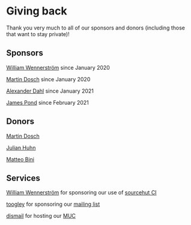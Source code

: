 # Giving back

Thank you very much to all of our sponsors and donors (including those that want to stay private)!

## Sponsors
[William Wennerström](https://github.com/wstrm/) since January 2020

[Martin Dosch](https://github.com/mdosch) since January 2020

[Alexander Dahl](https://github.com/LeSpocky) since January 2021

[James Pond](https://github.com/jamesponddotco) since February 2021

## Donors
[Martin Dosch](https://github.com/mdosch)

[Julian Huhn](https://github.com/huhndev)

[Matteo Bini](https://github.com/matteobin)

## Services
[William Wennerström](https://github.com/wstrm/) for sponsoring our use of [sourcehut CI](https://builds.sr.ht/~wstrm/profanity?)

[toogley](toogley) for sponsoring our [mailing list](https://lists.datenkollektiv.net/postorius/lists/profanity.lists.notraces.net)

[dismail](https://dismail.de/) for hosting our [MUC](xmpp:profanity@rooms.dismail.de?join)
